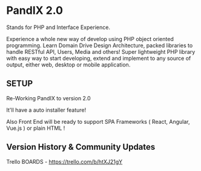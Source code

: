 # PandIX 2.0

Stands for PHP and Interface Experience.

Experience a whole new way of develop using PHP object oriented programming. Learn Domain Drive Design Architecture, packed libraries to handle RESTful API, Users, Media and others! Super lightweight PHP library with easy way to start developing, extend and implement to any source of output, either web, desktop or mobile application.



## SETUP

Re-Working PandIX to version 2.0

It'll have a auto installer feature!

Also Front End will be ready to support SPA Frameworks ( React, Angular, Vue.js ) or plain HTML !


## Version History & Community Updates

Trello BOARDS - https://trello.com/b/htXJ21gY

